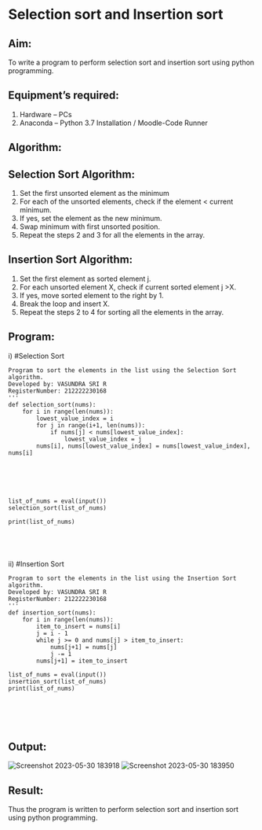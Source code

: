 # Selection sort and Insertion sort
## Aim:
To write a program to perform selection sort and insertion sort using python programming.
## Equipment’s required:
1.	Hardware – PCs
2.	Anaconda – Python 3.7 Installation / Moodle-Code Runner
## Algorithm:
## Selection Sort Algorithm:
1.	Set the first unsorted element as the minimum
2.	For each of the unsorted elements, check if the element < current minimum.
3.	If yes, set the element as the new minimum.
4.	Swap minimum with first unsorted position.
5.	Repeat the steps 2 and 3 for all the elements in the array.
## Insertion Sort Algorithm:
1.	Set the first element as sorted element j.
2.	For each unsorted element X, check if current sorted element j >X.
3.	If yes, move sorted element to the right by 1.
4.	Break the loop and insert X.
5.	Repeat the steps 2 to 4 for sorting all the elements in the array.
## Program:
i)	#Selection Sort
```
Program to sort the elements in the list using the Selection Sort algorithm.
Developed by: VASUNDRA SRI R
RegisterNumber: 212222230168
'''
def selection_sort(nums):
    for i in range(len(nums)):
        lowest_value_index = i
        for j in range(i+1, len(nums)):
            if nums[j] < nums[lowest_value_index]:
                lowest_value_index = j
        nums[i], nums[lowest_value_index] = nums[lowest_value_index], nums[i]
        
    
    
    
    
    
list_of_nums = eval(input())
selection_sort(list_of_nums)

print(list_of_nums)





```
ii)	#Insertion Sort
```
Program to sort the elements in the list using the Insertion Sort algorithm.
Developed by: VASUNDRA SRI R
RegisterNumber: 212222230168
'''
def insertion_sort(nums):
    for i in range(len(nums)):
        item_to_insert = nums[i]
        j = i - 1
        while j >= 0 and nums[j] > item_to_insert:
            nums[j+1] = nums[j]
            j -= 1
        nums[j+1] = item_to_insert

list_of_nums = eval(input())
insertion_sort(list_of_nums)
print(list_of_nums)






```

## Output:
![Screenshot 2023-05-30 183918](https://github.com/vasundrasriravi/Sorting-Algorithm/assets/119393983/fe0ff6a3-5703-4a06-96f4-3e4f6eac706f)
![Screenshot 2023-05-30 183950](https://github.com/vasundrasriravi/Sorting-Algorithm/assets/119393983/65d6bfe2-e704-450a-940d-4b0bfb328d7d)


## Result:
Thus the program is written to perform selection sort and insertion sort using python programming.
